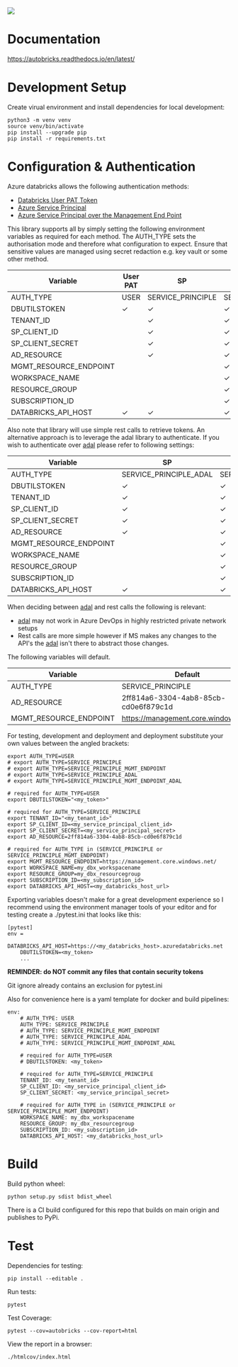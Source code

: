 <img src="https://img.shields.io/badge/Python-v3.8-blue">

# Documentation

https://autobricks.readthedocs.io/en/latest/

# Development Setup

Create virual environment and install dependencies for local development:

```
python3 -m venv venv
source venv/bin/activate
pip install --upgrade pip
pip install -r requirements.txt
```

# Configuration & Authentication

Azure databricks allows the following authentication methods:

- [Databricks User PAT Token](https://docs.microsoft.com/en-us/azure/databricks/dev-tools/api/latest/authentication)
- [Azure Service Principal](https://docs.microsoft.com/en-us/azure/databricks/dev-tools/api/latest/aad/)
- [Azure Service Principal over the Management End Point](https://docs.microsoft.com/en-us/azure/databricks/dev-tools/api/latest/aad/)

This library supports all by simply setting the following environment variables as required for each method. 
The AUTH_TYPE sets the authorisation mode and therefore what configuration to expect. 
Ensure that sensitive values are managed using secret redaction e.g. key vault or some other method.


| Variable              | User PAT | SP                  | SP on Mgmt Endpoint               |
|-----------------------|----------|---------------------|-----------------------------------|
|AUTH_TYPE              | USER     | SERVICE_PRINCIPLE   | SERVICE_PRINCIPLE_MGMT_ENDPOINT   |
|DBUTILSTOKEN           | &#10003; | &#10003;            | &#10003;                          |
|TENANT_ID              |          | &#10003;            | &#10003;                          |
|SP_CLIENT_ID           |          | &#10003;            | &#10003;                          |
|SP_CLIENT_SECRET       |          | &#10003;            | &#10003;                          |
|AD_RESOURCE            |          | &#10003;            | &#10003;                          |
|MGMT_RESOURCE_ENDPOINT |          |                     | &#10003;                          |
|WORKSPACE_NAME         |          |                     | &#10003;                          | 
|RESOURCE_GROUP         |          |                     | &#10003;                          |
|SUBSCRIPTION_ID        |          |                     | &#10003;                          |
|DATABRICKS_API_HOST    | &#10003; | &#10003;            | &#10003;                          |

Also note that library will use simple rest calls to retrieve tokens. An alternative approach 
is to leverage the adal library to authenticate. If you wish to authenticate over [adal](https://pypi.org/project/adal/) please
refer to following settings:

| Variable              | SP                     | SP on Mgmt Endpoint                  |
|-----------------------|------------------------|--------------------------------------|
|AUTH_TYPE              | SERVICE_PRINCIPLE_ADAL | SERVICE_PRINCIPLE_MGMT_ENDPOINT_ADAL |
|DBUTILSTOKEN           | &#10003;               | &#10003;                             |
|TENANT_ID              | &#10003;               | &#10003;                             |
|SP_CLIENT_ID           | &#10003;               | &#10003;                             |
|SP_CLIENT_SECRET       | &#10003;               | &#10003;                             |
|AD_RESOURCE            | &#10003;               | &#10003;                             |
|MGMT_RESOURCE_ENDPOINT |                        | &#10003;                             |
|WORKSPACE_NAME         |                        | &#10003;                             | 
|RESOURCE_GROUP         |                        | &#10003;                             |
|SUBSCRIPTION_ID        |                        | &#10003;                             |
|DATABRICKS_API_HOST    | &#10003;               | &#10003;                             |

When deciding between [adal](https://pypi.org/project/adal/) and rest calls the following is relevant:
- [adal](https://pypi.org/project/adal/) may not work in Azure DevOps in highly restricted private network setups
- Rest calls are more simple however if MS makes any changes to the API's the [adal](https://pypi.org/project/adal/) isn't there to abstract those changes.

The following variables will default.

| Variable              | Default                              |
|-----------------------|--------------------------------------|
|AUTH_TYPE              | SERVICE_PRINCIPLE                    |
|AD_RESOURCE            | 2ff814a6-3304-4ab8-85cb-cd0e6f879c1d |
|MGMT_RESOURCE_ENDPOINT | https://management.core.windows.net/ |

For testing, development and deployment and deployment substitute your own 
values between the angled brackets:

```
export AUTH_TYPE=USER
# export AUTH_TYPE=SERVICE_PRINCIPLE
# export AUTH_TYPE=SERVICE_PRINCIPLE_MGMT_ENDPOINT
# export AUTH_TYPE=SERVICE_PRINCIPLE_ADAL
# export AUTH_TYPE=SERVICE_PRINCIPLE_MGMT_ENDPOINT_ADAL

# required for AUTH_TYPE=USER
export DBUTILSTOKEN="<my_token>"

# required for AUTH_TYPE=SERVICE_PRINCIPLE
export TENANT_ID="<my_tenant_id>"
export SP_CLIENT_ID=<my_service_principal_client_id>
export SP_CLIENT_SECRET=<my_service_principal_secret>
export AD_RESOURCE=2ff814a6-3304-4ab8-85cb-cd0e6f879c1d

# required for AUTH_TYPE in (SERVICE_PRINCIPLE or SERVICE_PRINCIPLE_MGMT_ENDPOINT)
export MGMT_RESOURCE_ENDPOINT=https://management.core.windows.net/
export WORKSPACE_NAME=my_dbx_workspacename
export RESOURCE_GROUP=my_dbx_resourcegroup
export SUBSCRIPTION_ID=<my_subscription_id>
export DATABRICKS_API_HOST=<my_databricks_host_url>

```

Exporting variables doesn't make for a great development experience so I recommend using the environment manager 
tools of your editor and for testing create a ./pytest.ini that looks like this:

```
[pytest]
env =
    DATABRICKS_API_HOST=https://<my_databricks_host>.azuredatabricks.net
    DBUTILSTOKEN=<my_token>
    ...
```

**REMINDER: do NOT commit any files that contain security tokens**

Git ignore already contains an exclusion for pytest.ini

Also for convenience here is a yaml template for docker and build pipelines:

```
env:
    # AUTH_TYPE: USER
    AUTH_TYPE: SERVICE_PRINCIPLE
    # AUTH_TYPE: SERVICE_PRINCIPLE_MGMT_ENDPOINT
    # AUTH_TYPE: SERVICE_PRINCIPLE_ADAL
    # AUTH_TYPE: SERVICE_PRINCIPLE_MGMT_ENDPOINT_ADAL

    # required for AUTH_TYPE=USER
    # DBUTILSTOKEN: <my_token>

    # required for AUTH_TYPE=SERVICE_PRINCIPLE
    TENANT_ID: <my_tenant_id>
    SP_CLIENT_ID: <my_service_principal_client_id>
    SP_CLIENT_SECRET: <my_service_principal_secret>

    # required for AUTH_TYPE in (SERVICE_PRINCIPLE or SERVICE_PRINCIPLE_MGMT_ENDPOINT)
    WORKSPACE_NAME: my_dbx_workspacename
    RESOURCE_GROUP: my_dbx_resourcegroup
    SUBSCRIPTION_ID: <my_subscription_id>
    DATABRICKS_API_HOST: <my_databricks_host_url>

```

# Build

Build python wheel:
```
python setup.py sdist bdist_wheel
```

There is a CI build configured for this repo that builds on main origin and publishes to PyPi.

# Test

Dependencies for testing:
```
pip install --editable .
```

Run tests:
```
pytest
```

Test Coverage:
```
pytest --cov=autobricks --cov-report=html
```

View the report in a browser:
```
./htmlcov/index.html
```


